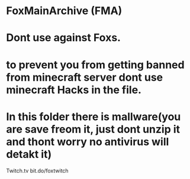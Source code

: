 # FoxMainArchive (FMA)
# Dont use against Foxs.
# to prevent you from getting banned from minecraft server dont use minecraft Hacks in the file.
# In this folder there is mallware(you are save freom it, just dont unzip it and thont worry no antivirus will detakt it)
Twitch.tv bit.do/foxtwitch
